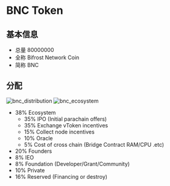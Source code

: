 # BNC Token
## 基本信息
- 总量 80000000
- 全称 Bifrost Network Coin
- 简称 BNC

## 分配
<img :src="$withBase('/zh/bnc_distribution.png')" alt="bnc_distribution">
<img :src="$withBase('/zh/bnc_ecosystem.png')" alt="bnc_ecosystem">

- 38% Ecosystem
    - 35% IPO (Initial parachain offers)
    - 35% Exchange vToken incentives
    - 15% Collect node incentives
    - 10% Oracle
    - 5% Cost of cross chain (Bridge Contract RAM/CPU .etc)
- 20% Founders
- 8% IEO
- 8% Foundation (Developer/Grant/Community)
- 10% Private
- 16% Reserved (Financing or destroy)
